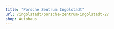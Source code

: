 ```yaml
---
title: "Porsche Zentrum Ingolstadt"
url: /ingolstadt/porsche-zentrum-ingolstadt-2/
shop: Autohaus
---
```

